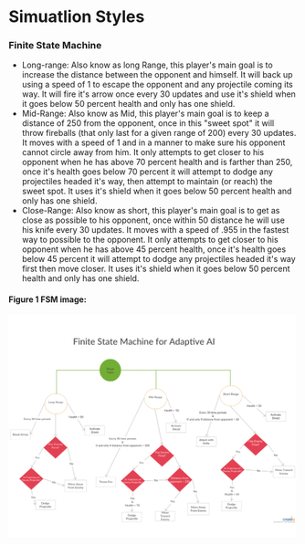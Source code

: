 # Simuatlion Styles

### Finite State Machine
- Long-range: Also know as long Range, this player's main goal is to increase the distance between the opponent and himself. It will back up using a speed of 1 to escape the opponent and any projectile coming its way. It will fire it's arrow once every 30 updates and use it's shield when it goes below 50 percent health and only has one shield.
- Mid-Range: Also know as Mid, this player's main goal is to keep a distance of 250 from the opponent, once in this "sweet spot" it will throw fireballs (that only last for a given range of 200) every 30 updates. It moves with a speed of 1 and in a manner to make sure his opponent cannot circle away from him. It only attempts to get closer to his opponent when he has above 70 percent health and is farther than 250, once it's health goes below 70 percent it will attempt to dodge any projectiles headed it's way, then attempt to maintain (or reach) the sweet spot. It uses it's shield when it goes below 50 percent health and only has one shield. 
- Close-Range: Also know as short, this player's main goal is to get as close as possible to his opponent, once within 50 distance he will use his knife every 30 updates. It moves with a speed of .955 in the fastest way to possible to the opponent. It only attempts to get closer to his opponent when he has above 45 percent health, once it's health goes below 45 percent it will attempt to dodge any projectiles headed it's way first then move closer. It uses it's shield when it goes below 50 percent health and only has one shield. 
#### Figure 1 FSM image:
![Figure 1](https://github.com/dbinnion/AdaptableAITesting/blob/master/graphsAndImages/FSMImage.png)

